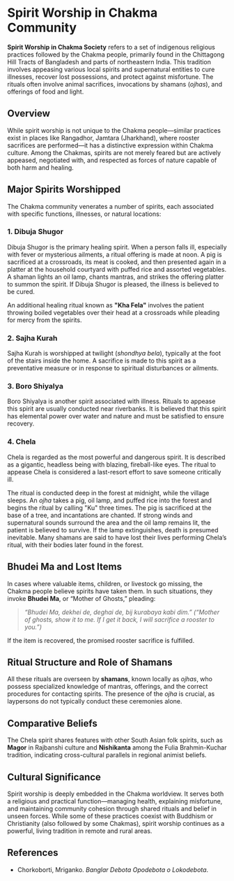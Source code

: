 
# **Spirit Worship in Chakma Community**

**Spirit Worship in Chakma Society** refers to a set of indigenous religious practices followed by the Chakma people, primarily found in the Chittagong Hill Tracts of Bangladesh and parts of northeastern India. This tradition involves appeasing various local spirits and supernatural entities to cure illnesses, recover lost possessions, and protect against misfortune. The rituals often involve animal sacrifices, invocations by shamans (*ojhas*), and offerings of food and light.


## **Overview**

While spirit worship is not unique to the Chakma people—similar practices exist in places like Rangadhor, Jamtara (Jharkhand), where rooster sacrifices are performed—it has a distinctive expression within Chakma culture. Among the Chakmas, spirits are not merely feared but are actively appeased, negotiated with, and respected as forces of nature capable of both harm and healing.


## **Major Spirits Worshipped**

The Chakma community venerates a number of spirits, each associated with specific functions, illnesses, or natural locations:

### **1. Dibuja Shugor**

Dibuja Shugor is the primary healing spirit. When a person falls ill, especially with fever or mysterious ailments, a ritual offering is made at noon. A pig is sacrificed at a crossroads, its meat is cooked, and then presented again in a platter at the household courtyard with puffed rice and assorted vegetables. A shaman lights an oil lamp, chants mantras, and strikes the offering platter to summon the spirit. If Dibuja Shugor is pleased, the illness is believed to be cured.

An additional healing ritual known as **"Kha Fela"** involves the patient throwing boiled vegetables over their head at a crossroads while pleading for mercy from the spirits.

### **2. Sajha Kurah**

Sajha Kurah is worshipped at twilight (*shondhya bela*), typically at the foot of the stairs inside the home. A sacrifice is made to this spirit as a preventative measure or in response to spiritual disturbances or ailments.

### **3. Boro Shiyalya**

Boro Shiyalya is another spirit associated with illness. Rituals to appease this spirit are usually conducted near riverbanks. It is believed that this spirit has elemental power over water and nature and must be satisfied to ensure recovery.

### **4. Chela**

Chela is regarded as the most powerful and dangerous spirit. It is described as a gigantic, headless being with blazing, fireball-like eyes. The ritual to appease Chela is considered a last-resort effort to save someone critically ill.

The ritual is conducted deep in the forest at midnight, while the village sleeps. An *ojha* takes a pig, oil lamp, and puffed rice into the forest and begins the ritual by calling "Ku" three times. The pig is sacrificed at the base of a tree, and incantations are chanted. If strong winds and supernatural sounds surround the area and the oil lamp remains lit, the patient is believed to survive. If the lamp extinguishes, death is presumed inevitable. Many shamans are said to have lost their lives performing Chela’s ritual, with their bodies later found in the forest.


## **Bhudei Ma and Lost Items**

In cases where valuable items, children, or livestock go missing, the Chakma people believe spirits have taken them. In such situations, they invoke **Bhudei Ma**, or “Mother of Ghosts,” pleading:

> *“Bhudei Ma, dekhei de, deghai de, bij kurabaya kabi dim.”*
> *(“Mother of ghosts, show it to me. If I get it back, I will sacrifice a rooster to you.”)*

If the item is recovered, the promised rooster sacrifice is fulfilled.


## **Ritual Structure and Role of Shamans**

All these rituals are overseen by **shamans**, known locally as *ojhas*, who possess specialized knowledge of mantras, offerings, and the correct procedures for contacting spirits. The presence of the *ojha* is crucial, as laypersons do not typically conduct these ceremonies alone.


## **Comparative Beliefs**

The Chela spirit shares features with other South Asian folk spirits, such as **Magor** in Rajbanshi culture and **Nishikanta** among the Fulia Brahmin-Kuchar tradition, indicating cross-cultural parallels in regional animist beliefs.


## **Cultural Significance**

Spirit worship is deeply embedded in the Chakma worldview. It serves both a religious and practical function—managing health, explaining misfortune, and maintaining community cohesion through shared rituals and belief in unseen forces. While some of these practices coexist with Buddhism or Christianity (also followed by some Chakmas), spirit worship continues as a powerful, living tradition in remote and rural areas.

## References

- Chorkoborti, Mriganko. *Banglar Debota Opodebota o Lokodebota*.